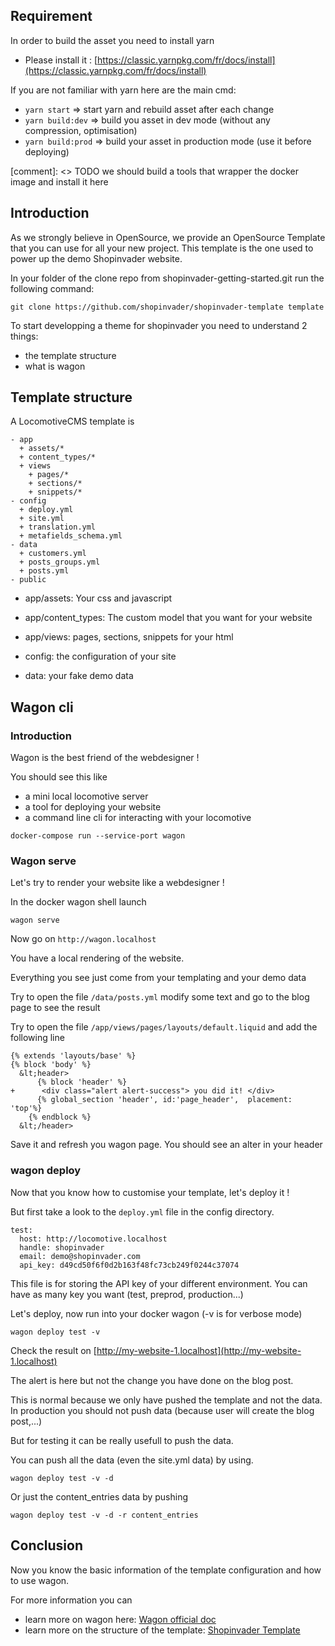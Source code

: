 ## Requirement

In order to build the asset you need to install yarn

- Please install it : [https://classic.yarnpkg.com/fr/docs/install](https://classic.yarnpkg.com/fr/docs/install)

If you are not familiar with yarn here are the main cmd:

- `yarn start`         => start yarn and rebuild asset after each change
- `yarn build:dev`     => build you asset in dev mode (without any compression, optimisation)
- `yarn build:prod`    => build your asset in production mode (use it before deploying)

[comment]: <> TODO we should build a tools that wrapper the docker image and install it here

## Introduction

As we strongly believe in OpenSource, we provide an OpenSource Template that you can use for all your new project.
This template is the one used to power up the demo Shopinvader website.

In your folder of the clone repo from shopinvader-getting-started.git run the following command:

```
git clone https://github.com/shopinvader/shopinvader-template template
```


To start developping a theme for shopinvader you need to understand 2 things:

- the template structure
- what is wagon


## Template structure

A LocomotiveCMS template is

```
- app
  + assets/*
  + content_types/*
  + views
    + pages/*
    + sections/*
    + snippets/*
- config
  + deploy.yml
  + site.yml
  + translation.yml
  + metafields_schema.yml
- data
  + customers.yml
  + posts_groups.yml
  + posts.yml
- public
```

- app/assets: Your css and javascript

- app/content_types: The custom model that you want for your website

- app/views: pages, sections, snippets for your html

- config: the configuration of your site

- data: your fake demo data


## Wagon cli

### Introduction

Wagon is the best friend of the webdesigner !

You should see this like

- a mini local locomotive server
- a tool for deploying your website
- a command line cli for interacting with your locomotive


```
docker-compose run --service-port wagon
```

### Wagon serve

Let's try to render your website like a webdesigner !

In the docker wagon shell launch

`wagon serve`

Now go on `http://wagon.localhost`


You have a local rendering of the website.

Everything you see just come from your templating and your demo data

Try to open the file `/data/posts.yml` modify some text and go to the blog page to see the result


Try to open the file `/app/views/pages/layouts/default.liquid`
and add the following line


```
{% extends 'layouts/base' %}
{% block 'body' %}
  &lt;header>
      {% block 'header' %}
+      <div class="alert alert-success"> you did it! </div>
      {% global_section 'header', id:'page_header',  placement: 'top'%}
    {% endblock %}
  &lt;/header>
```


Save it and refresh you wagon page. You should see an alter in your header

### wagon deploy

Now that you know how to customise your template, let's deploy it !

But first take a look to the `deploy.yml` file in the config directory.

```
test:
  host: http://locomotive.localhost
  handle: shopinvader
  email: demo@shopinvader.com
  api_key: d49cd50f6f0d2b163f48fc73cb249f0244c37074
```

This file is for storing the API key of your different environment.
You can have as many key you want (test, preprod, production...)

Let's deploy, now run into your docker wagon (-v is for verbose mode)

`wagon deploy test -v`


Check the result on [http://my-website-1.localhost](http://my-website-1.localhost)

The alert is here but not the change you have done on the blog post.

This is normal because we only have pushed the template and not the data.
In production you should not push data (because user will create the blog post,...)

But for testing it can be really usefull to push the data.

You can push all the data (even the site.yml data) by using.

`wagon deploy test -v -d`

Or just the content_entries data by pushing

`wagon deploy test -v -d -r content_entries`


## Conclusion

Now you know the basic information of the template configuration and how to use wagon.

For more information you can

- learn more on wagon here: [Wagon official doc](https://doc.locomotivecms.com/docs/deploy)
- learn more on the structure of the template: [Shopinvader Template](/docs/file-structure)
